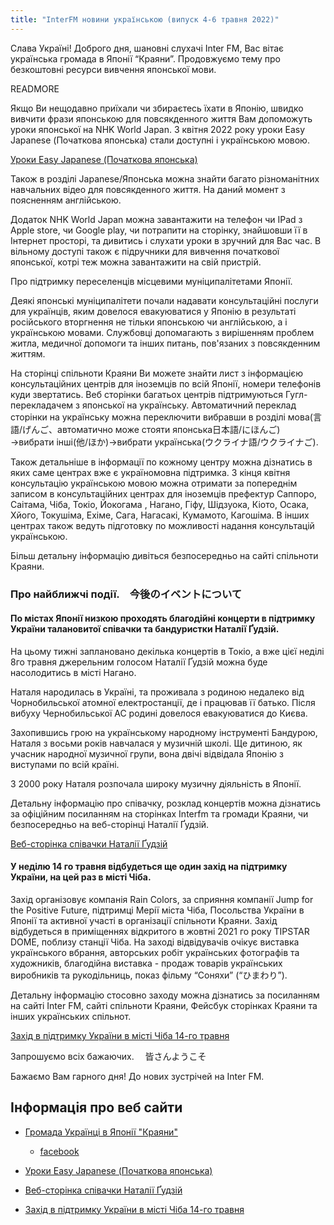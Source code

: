 ```yaml
---
title: "InterFM новини українською (випуск 4-6 травня 2022)"
---
```


Слава Україні! Доброго дня, шановні слухачі Inter FM, Вас вітає
українська громада в Японії “Краяни”. Продовжуємо тему про безкоштовні
ресурси вивчення японської мови.

READMORE

Якщо Ви нещодавно приїхали чи збираєтесь їхати в Японію, швидко вивчити
фрази японською для повсякденного життя Вам допоможуть уроки японської
на NHK World Japan. З квітня 2022 року уроки  Easy Japanese (Початкова
японська)  стали доступні і українською мовою.



[Уроки Easy Japanese (Початкова японська)](https://www3.nhk.or.jp/nhkworld/uk/ondemand/video/6022001/)

Також в розділі Japanese/Японська можна знайти багато різноманітних навчальних відео для повсякденного життя. На даний момент з поясненням англійською.

Додаток NHK World Japan можна завантажити на телефон чи IPad з Apple store, чи Google play, чи потрапити на сторінку, знайшовши її в Інтернет просторі, та дивитись і слухати уроки в зручний для Вас час. В вільному доступі також є підручники для вивчення початкової японської, котрі теж можна завантажити на свій пристрій.

Про підтримку переселенців місцевими муніципалітетами Японії.

Деякі японські муніципалітети почали надавати консультаційні послуги для українців, яким довелося евакуюватися у Японію в результаті російського вторгнення не тільки японською чи англійською, а і українською мовами. Службовці допомагають з вирішенням проблем житла, медичної допомоги та інших питань, пов'язаних з повсякденним життям.


На сторінці спільноти Краяни Ви можете знайти лист з інформацією консультаційних центрів для іноземців по всій Японії, номери телефонів куди звертатись. Веб сторінки багатьох центрів підтримуються Гугл-перекладачем з японської на українську. Автоматичний переклад сторінки на українську можна переключити вибравши в розділі мова(言語/げんご、автоматично може стояти японська日本語/にほんご) →вибрати інші(他/ほか)→вибрати українська(ウクライナ語/ウクライナご).

Також детальніше в інформації по кожному центру можна дізнатись в яких саме центрах вже є україномовна підтримка. З кінця квітня консультацію українською мовою можна отримати за попереднім записом в консультаційних центрах для іноземців префектур Саппоро, Саітама, Чіба, Токіо, Йокогама , Нагано, Гіфу, Шідзуока, Кіото, Осака, Хйого, Токушіма, Ехіме, Сага, Нагасакі, Кумамото, Кагошіма. В інших центрах також ведуть підготовку по можливості надання консультацій українською.

Більш детальну інформацію дивіться безпосередньо на сайті спільноти Краяни.





### Про найближчі події.　今後のイベントについて

#### По містах Японії низкою проходять благодійні концерти в підтримку України талановитої співачки та бандуристки Наталії Ґудзій.

На цьому тижні заплановано декілька концертів в Токіо, а вже цієї неділі  8го травня джерельним голосом Наталії Ґудзій можна буде насолодитись в місті Нагано.

Наталя народилась в Україні, та проживала з родиною недалеко від Чорнобильської атомної електростанції, де і працював її батько. Після вибуху Чернобильської АС родині довелося евакуюватися до Києва.

Захопившись грою на  українському народному  інструменті  Бандурою, Наталя з восьми років навчалася у музичній школі.
Ще дитиною,  як учасник народної музичної групи,  вона  двічі відвідала Японію з виступами по всій країні.

З 2000 року Наталя розпочала широку музичну діяльність в Японії.

Детальну інформацію про співачку, розклад концертів можна дізнатись за офіційним посиланням на сторінках Interfm та громади Краяни, чи безпосередньо на веб-сторінці Наталії Ґудзій.

[Веб-сторінка співачки Наталії Ґудзій](https://www.office-zirka.com/CFU47/?fbclid=IwAR0sM6DRWzVj0-rl3x_WHh7wv8hlCoAtegZQ4Yygu1_Knwqn2wJ8ybIHqwk)


#### У неділю 14 го травня відбудеться ще один захід на підтримку України, на цей раз в місті Чіба.

Захід організовує компанія Rain Colors, за сприяння компанії Jump for the Positive Future, підтримці Мерії міста Чіба, Посольства України в Японії та активної участі в організації спільноти Краяни.
Захід відбудеться в приміщеннях відкритого в жовтні 2021 го року TIPSTAR DOME, поблизу станції Чіба.
На заході відвідувачів очікує виставка українського вбрання, авторських робіт українських фотографів та художників, благодійна виставка - продаж товарів українських виробників та рукодільниць, показ фільму “Соняхи”  (“ひまわり”).

Детальну інформацію стосовно заходу можна дізнатись за посиланням на сайті Inter FM, сайті спільноти Краяни, Фейсбук сторінках Краяни та інших українських спільнот.

[Захід  в підтримку України в місті Чіба 14-го травня](https://himawari-chiba.com/)

Запрошуємо всіх бажаючих. 　皆さんようこそ

Бажаємо Вам гарного дня! До нових зустрічей на Inter FM.



## Інформація про веб сайти

- [Громада Українці в Японії "Краяни"](https://www.kraiany.org/uk/)
  - [facebook](https://www.facebook.com/groups/371541230835/?ref=share)

- [Уроки Easy Japanese (Початкова японська)](https://www3.nhk.or.jp/nhkworld/uk/ondemand/video/6022001/)

- [Веб-сторінка співачки Наталії Ґудзій](https://www.office-zirka.com/CFU47/?fbclid=IwAR0sM6DRWzVj0-rl3x_WHh7wv8hlCoAtegZQ4Yygu1_Knwqn2wJ8ybIHqwk)

- [Захід  в підтримку України в місті Чіба 14-го травня](https://himawari-chiba.com/)
